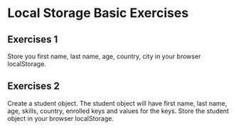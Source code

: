 # Local Storage Basic Exercises

## Exercises 1
Store you first name, last name, age, country, city in your browser localStorage.

## Exercises 2
Create a student object. The student object will have first name, last name, age, skills, country, enrolled keys and values for the keys. Store the student object in your browser localStorage.
